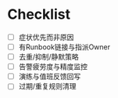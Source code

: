 # Checklist

- [ ] 症状优先而非原因
- [ ] 有Runbook链接与指派Owner
- [ ] 去重/抑制/静默策略
- [ ] 告警疲劳度与精度监控
- [ ] 演练与值班反馈回写
- [ ] 过期/重复规则清理
